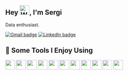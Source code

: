 <h2>Hey <img src="https://raw.githubusercontent.com/Tarikul-Islam-Anik/Animated-Fluent-Emojis/master/Emojis/Hand%20gestures/Waving%20Hand.png" alt="Waving Hand" width="30" height="30" />, I'm Sergi</a></h2>

<p>Data enthusiast.</p>


<p align="left">
  <a href="mailto:sergibusquetslobera@gmail.com"><img src="https://img.shields.io/badge/Gmail-sergibusquetslobera%40gmail.com-red?logo=gmail&link=mailto%3Asergibusquetslobera%40gmail.com" alt="Gmail badge"></a>
  <a href="https://www.linkedin.com/in/sergibusquets/"><img src="https://img.shields.io/badge/LinkedIn-sergibusquets-blue?logo=linkedin&link=https%3A%2F%2Fwww.linkedin.com%2Fin%2Fsergibusquets%2F" alt="LinkedIn badge"></a>
</p>

<h2>🚀 Some Tools I Enjoy Using</h2>
<p align="left">
  <img height="30" width="30" src="https://cdn.jsdelivr.net/gh/devicons/devicon/icons/python/python-original.svg" />
  <img height="30" width="30" src="https://cdn.jsdelivr.net/gh/devicons/devicon/icons/pandas/pandas-original.svg" />
  <img height="30" width="30" src="https://seaborn.pydata.org/_images/logo-mark-lightbg.svg" />
  <img height="30" width="30" src="https://cdn.jsdelivr.net/gh/devicons/devicon/icons/postgresql/postgresql-original.svg" />
  <img height="30" width="30" src="https://upload.wikimedia.org/wikipedia/commons/0/05/Scikit_learn_logo_small.svg" />
  <img height="30" width="30" src="https://cdn.jsdelivr.net/gh/devicons/devicon/icons/tensorflow/tensorflow-original.svg" />
  <img height="30" width="30" src="https://cdn.jsdelivr.net/gh/devicons/devicon/icons/googlecloud/googlecloud-original.svg" />
  <img height="30" width="30" src="https://cdn.jsdelivr.net/gh/devicons/devicon/icons/docker/docker-original.svg" />
  <img height="30" width="30" src="https://cdn.jsdelivr.net/gh/devicons/devicon/icons/fastapi/fastapi-original.svg" />
  <img height="30" width="30" src="https://cdn.jsdelivr.net/gh/devicons/devicon/icons/bash/bash-original.svg" />
  <img height="30" width="30" src="https://cdn.jsdelivr.net/gh/devicons/devicon/icons/git/git-original.svg" />      
</p>
